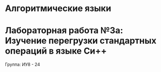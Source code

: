 # Алгоритмические языки
# Лабораторная работа №3a: Изучение перегрузки стандартных операций в языке Си++
Группа: ИУ8 - 24
